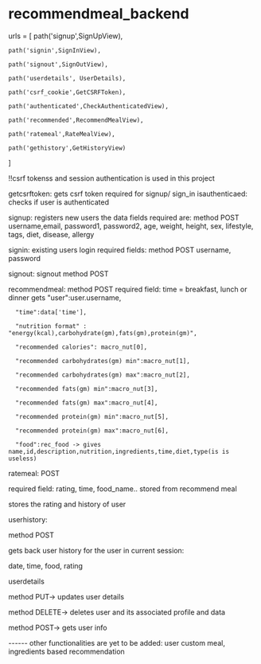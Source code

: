 # recommendmeal_backend
urls = [
    path('signup',SignUpView),
    
    path('signin',SignInView),
    
    path('signout',SignOutView),
    
    path('userdetails', UserDetails),
    
    path('csrf_cookie',GetCSRFToken),
    
    path('authenticated',CheckAuthenticatedView),
    
    path('recommended',RecommendMealView),
    
    path('ratemeal',RateMealView),
    
    path('gethistory',GetHistoryView)
]

!!csrf tokenss and session authentication is used in this project

getcsrftoken: gets csrf token required for signup/ sign_in
isauthenticaed: checks if user is authenticated

signup: registers new users
the data fields required are: method POST
username,email, password1, password2, age, weight, height, sex, lifestyle, tags, diet, disease, allergy

signin: existing users login
required fields: method POST
username, password

signout: signout method POST


recommendmeal:
method POST
required field: time = breakfast, lunch or dinner
gets  "user":user.username,

      "time":data['time'],
      
      "nutrition format" : "energy(kcal),carbohydrate(gm),fats(gm),protein(gm)",
      
      "recommended calories": macro_nut[0],
      
      "recommended carbohydrates(gm) min":macro_nut[1],
      
      "recommended carbohydrates(gm) max":macro_nut[2],
      
      "recommended fats(gm) min":macro_nut[3],
      
      "recommended fats(gm) max":macro_nut[4],
      
      "recommended protein(gm) min":macro_nut[5],
      
      "recommended protein(gm) max":macro_nut[6],
      
      "food":rec_food -> gives name,id,description,nutrition,ingredients,time,diet,type(is is useless)
      
      
      
 ratemeal: POST
 
 required field: rating, time, food_name.. stored from recommend meal 
 
 stores the rating and history of user
 
 
 userhistory:
 
 method POST
 
 gets back user history for the user in current session:
 
 date, time, food, rating
 
 
 
 
 userdetails
 
 method PUT-> updates user details
 
 method DELETE-> deletes user and its associated profile and data
 
 method POST-> gets user info
 
 
 
 ------ other functionalities are yet to be added:
 user custom meal, ingredients based recommendation
 
